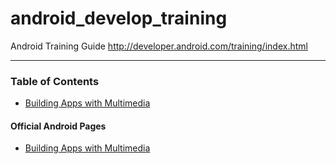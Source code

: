 # android_develop_training
Android Training Guide http://developer.android.com/training/index.html

-----------------------------------------------------------------------

### Table of Contents
- [Building Apps with Multimedia](https://github.com/george-sp/android_develop_training/tree/03_building_apps_with_multimedia)

#### Official Android Pages
- [Building Apps with Multimedia](https://developer.android.com/training/building-multimedia.html)
